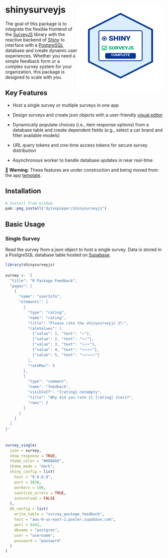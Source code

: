 # shinysurveyjs<img src="man/figures/SSJS-Hex.svg" align="right" width="275" height="275"/>

The goal of this package is to integrate the flexible frontend of the [SurveyJS](https://surveyjs.io/) library with the reactive backend of [Shiny](https://shiny.posit.co/) to interface with a [PostgreSQL](https://www.postgresql.org/) database and create dynamic user experiences. Whether you need a simple feedback form or a complex survey system for your organization, this package is designed to scale with you.

## Key Features

-   Host a single survey or multiple surveys in one app

-   Design surveys and create json objects with a user-friendly [visual editor](https://surveyjs.io/create-free-survey)

-   Dynamically populate choices (i.e., item response options) from a database table and create dependent fields (e.g., select a car brand and filter available models)

-   URL query tokens and one-time access tokens for secure survey distribution

-   Asynchronous worker to handle database updates in near real-time

🚧 **Warning**: These features are under construction and being moved from the app [template](https://github.com/dylanpieper/ShinySurveyJS-Template).

## Installation

``` r
# Install from GitHub
pak::pkg_install("dylanpieper/shinysurveyjs")
```

## Basic Usage

### Single Survey

Read the survey from a json object to host a single survey. Data is stored in a PostgreSQL database table hosted on [Supabase](https://supabase.com/).

``` r
library(shinysurveyjs)

survey <- '{
  "title": "R Package Feedback",
  "pages": [
    {
      "name": "userInfo",
      "elements": [
        {
          "type": "rating",
          "name": "rating",
          "title": "Please rate the shinysurveyjs 📦:",
          "rateValues": [
            {"value": 1, "text": "⭐"},
            {"value": 2, "text": "⭐⭐"},
            {"value": 3, "text": "⭐⭐⭐"},
            {"value": 4, "text": "⭐⭐⭐⭐"},
            {"value": 5, "text": "⭐⭐⭐⭐⭐"}
          ],
          "rateMax": 5
        },
        {
          "type": "comment",
          "name": "feedback",
          "visibleIf": "{rating} notempty",
          "title": "Why did you rate it {rating} stars?",
          "rows": 2
        }
      ]
    }
  ]
}'


survey_single(
  json = survey,
  show_response = TRUE,
  theme_color = "#00AD6E",
  theme_mode = "dark",
  shiny_config = list(
    host = "0.0.0.0",
    port = 3838,
    workers = 100,
    sanitize_errors = TRUE,
    autoreload = FALSE
  ),
  db_config = list(
    write_table = "survey_package_feedback",
    host = "aws-0-us-east-2.pooler.supabase.com",
    port = 5432,
    dbname = "postgres",
    user = "username",
    password = "password"
  )
)
```
